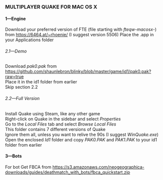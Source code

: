 ### MULTIPLAYER QUAKE FOR MAC OS X
#### 1—Engine
Download your preferred version of FTE (file starting with *fteqw-macosx-*) from <https://6464.at/~rhoenie/> (I suggest version 5506)
Place the .app in your Applications folder

###### 2.1—Demo
Download *pak0.pak* from <https://github.com/shaunlebron/blinky/blob/master/game/id1/pak0.pak?raw=true>  
Place it in the id1 folder from earlier  
Skip section 2.2  

###### 2.2—Full Version
Install Quake using Steam, like any other game  
Right-click on Quake in the sidebar and select *Properties*  
Go to the *Local Files* tab and select *Browse Local Files*  
This folder contains 7 different versions of Quake  
Ignore them all, unless you want to relive the 90s (I suggest *WinQuake.exe*)  
Open the enclosed *Id1* folder and copy *PAK0.PAK* and *PAK1.PAK* to your id1 folder from earlier  

#### 3—Bots
For bot
Get FBCA from <https://s3.amazonaws.com/neogeographica-downloads/guides/deathmatch_with_bots/fbca_quickstart.zip>
